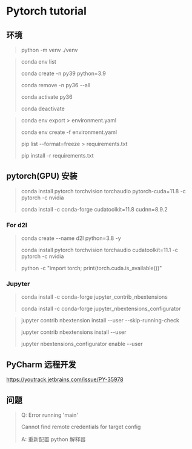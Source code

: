 # Pytorch tutorial

## 环境

> python -m venv ./venv

> conda env list
>
> conda create -n py39 python=3.9
>
> conda remove -n py36 --all
>
> conda activate py36
>
> conda deactivate


> conda env export > environment.yaml
>
> conda env create -f environment.yaml
>
> pip list --format=freeze > requirements.txt
>
> pip install -r requirements.txt

## pytorch(GPU) 安装

> conda install pytorch torchvision torchaudio pytorch-cuda=11.8 -c pytorch -c nvidia
>
> conda install -c conda-forge cudatoolkit=11.8 cudnn=8.9.2

### For d2l

> conda create --name d2l python=3.8 -y
>
> conda install pytorch torchvision torchaudio cudatoolkit=11.1 -c pytorch -c nvidia
>
> python -c "import torch; print(torch.cuda.is_available())"

### Jupyter

> conda install -c conda-forge jupyter_contrib_nbextensions
>
> conda install -c conda-forge jupyter_nbextensions_configurator


> jupyter contrib nbextension install --user --skip-running-check
>
> jupyter contrib nbextensions install --user
>
> jupyter nbextensions_configurator enable --user

## PyCharm 远程开发

https://youtrack.jetbrains.com/issue/PY-35978

## 问题

> Q: Error running 'main'
>
> Cannot find remote credentials for target config
>
> A: 重新配置 python 解释器